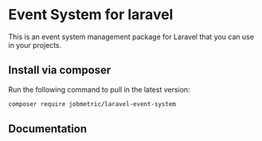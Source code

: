 # Event System for laravel

This is an event system management package for Laravel that you can use in your projects.

## Install via composer

Run the following command to pull in the latest version:

```bash
composer require jobmetric/laravel-event-system
```

## Documentation
